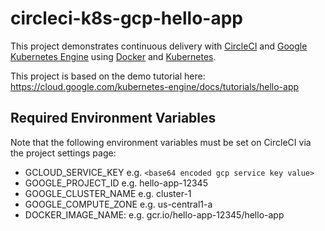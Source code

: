 circleci-k8s-gcp-hello-app
==========================

This project demonstrates continuous delivery with [CircleCI](https://circleci.com) and [Google Kubernetes Engine](https://cloud.google.com/kubernetes-engine/) using [Docker](https://www.docker.com/) and [Kubernetes](https://github.com/GoogleCloudPlatform/kubernetes).

This project is based on the demo tutorial here:
https://cloud.google.com/kubernetes-engine/docs/tutorials/hello-app

## Required Environment Variables
Note that the following environment variables must be set on CircleCI via the
project settings page:
* GCLOUD_SERVICE_KEY e.g. `<base64 encoded gcp service key value>`
* GOOGLE_PROJECT_ID e.g. hello-app-12345
* GOOGLE_CLUSTER_NAME e.g. cluster-1
* GOOGLE_COMPUTE_ZONE e.g. us-central1-a
* DOCKER_IMAGE_NAME: e.g. gcr.io/hello-app-12345/hello-app
